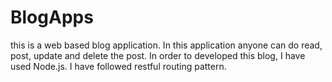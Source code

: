 # BlogApps
this is a web based blog application. 
In this application anyone can do read, post, update and delete the post. In order to developed this blog, 
I have used Node.js. I have followed restful routing pattern.
